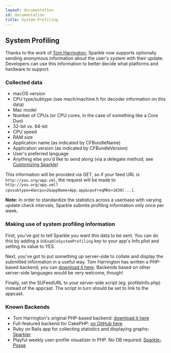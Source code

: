 ```yaml
---
layout: documentation
id: documentation
title: System Profiling
---
```

## System Profiling

Thanks to the work of [Tom Harrington](http://atomicbird.com/), Sparkle now supports optionally sending anonymous information about the user's system with their update. Developers can use this information to better decide what platforms and hardware to support.

### Collected data

* macOS version
* CPU type/subtype (see mach/machine.h for decoder information on this data)
* Mac model
* Number of CPUs (or CPU cores, in the case of something like a Core Duo)
* 32-bit vs. 64-bit
* CPU speed
* RAM size
* Application name (as indicated by CFBundleName)
* Application version (as indicated by CFBundleVersion)
* User's preferred language
* Anything else you'd like to send along (via a delegate method; see [Customizing Sparkle](/documentation/customization/))

This information will be provided via GET, so if your feed URL is `http://you.org/app.xml`, the request will be made to `http://you.org/app.xml?cpusubtype=4&ncpu=2&appName=App.app&cpuFreqMHz=1830[...]`.

**Note:** In order to standardize the statistics across a userbase with varying update check intervals, Sparkle submits profiling information only once per week.

### Making use of system profiling information

First, you've got to tell Sparkle you want this data to be sent. You can do this by adding a `SUEnableSystemProfiling` key to your app's Info.plist and setting its value to YES.

Next, you've got to put something up server-side to collate and display the submitted information in a useful way. Tom Harrington has written a PHP-based backend; you can [download it here](/files/php_sparkle_stats_server.zip). Backends based on other server-side languages would be very welcome, though!

Finally, set the SUFeedURL to your server-side script (eg. profileInfo.php) instead of the appcast. The script in turn should be set to link to the appcast.

### Known Backends

* Tom Harrington's original PHP-based backend: [download it here](/files/php_sparkle_stats_server.zip)
* Full-featured backend for CakePHP: [on GitHub here](//github.com/balthisar/JDSparkle)
* Ruby on Rails app for collecting statistics and displaying graphs: [Sparkler](//github.com/mackuba/sparkler)
* Playful weekly user-profile visualizer in PHP. No DB required: [Sparkle-Posse](//habilis.net/sparkle-posse/)
